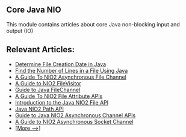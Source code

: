 ## Core Java NIO

This module contains articles about core Java non-blocking input and output (IO)

## Relevant Articles:

- [Determine File Creation Date in Java](https://www.baeldung.com/java-file-creation-date)
- [Find the Number of Lines in a File Using Java](https://www.baeldung.com/java-file-number-of-lines)
- [A Guide To NIO2 Asynchronous File Channel](https://www.baeldung.com/java-nio2-async-file-channel)
- [A Guide to NIO2 FileVisitor](https://www.baeldung.com/java-nio2-file-visitor)
- [Guide to Java FileChannel](https://www.baeldung.com/java-filechannel)
- [A Guide To NIO2 File Attribute APIs](https://www.baeldung.com/java-nio2-file-attribute)
- [Introduction to the Java NIO2 File API](https://www.baeldung.com/java-nio-2-file-api)
- [Java NIO2 Path API](https://www.baeldung.com/java-nio-2-path)
- [Guide to Java NIO2 Asynchronous Channel APIs](https://www.baeldung.com/java-nio-2-async-channels)
- [A Guide to NIO2 Asynchronous Socket Channel](https://www.baeldung.com/java-nio2-async-socket-channel)
- [[More -->]](/core-java-modules/core-java-nio-2)
